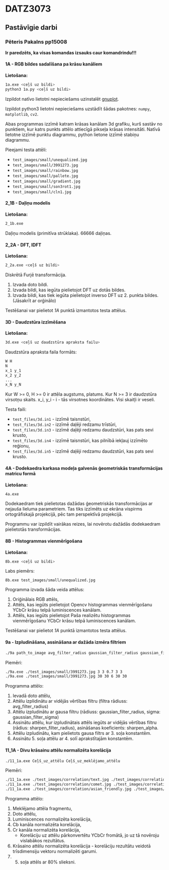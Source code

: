 # DATZ3073
## Pastāvīgie darbi
### Pēteris Pakalns pp15008

**Ir paredzēts, ka visas komandas izsauks caur komandrindu!!!**

#### 1A - RGB bildes sadalīšana pa krāsu kanāliem

__Lietošana:__
```sh
1a.exe <ceļš uz bildi>
python3 1a.py <ceļš uz bildi>
```

Izpildot natīvo lietotni nepieciešams uzinstalēt [gnuplot](http://www.gnuplot.info/).

Izpildot python3 lietotni nepieciešams uzstādīt šādas pakotnes: `numpy`, `matplotlib`, `cv2`.

Abas programmas izzīmē katram krāsas kanālam 3d grafiku, kurš sastāv no punktiem, kur katrs punkts attēlo attiecīgā pikseļa krāsas intensitāti. Natīvā lietotne izzīmē punktu diagrammu, python lietone izzīmē stabiņu diagrammu.

Pieejami testa attēli:
* `test_images/small/unequalized.jpg`
* `test_images/small/3991273.jpg`
* `test_images/small/rainbow.jpg`
* `test_images/small/pallete.jpg`
* `test_images/small/gradient.jpg`
* `test_images/small/son3rot1.jpg`
* `test_images/small/cln1.jpg`

#### 2_1B - Daļiņu modelis

__Lietošana:__
```sh
2_1b.exe
```

Daļiņu modelis (primitīva strūklaka). 66666 daļiņas.

#### 2_2A - DFT, IDFT

__Lietošana:__
```sh
2_2a.exe <ceļš uz bildi>
```

Diskrētā Furjē transformācija.
1) Izvada doto bildi.
2) Izvada bildi, kas iegūta pielietojot DFT uz dotās bildes.
3) Izvada bildi, kas tiek iegūta pielietojot inverso DFT uz 2. punkta bildes. (Jāsakrīt ar orģinālo)

Testēšanai var pielietot *1A* punktā izmantotos testa attēlus.

#### 3D - Daudzstūra izzīmēšana

__Lietošana:__
```sh
3d.exe <ceļš uz daudzstūra apraksta failu>
```

Daudzstūra apraksta faila formāts:
```txt
W H
N
x_1 y_1
x_2 y_2
...
x_N y_N
```
Kur W >= 0, H >= 0 ir attēla augstums, platums. Kur N >= 3 ir daudzstūra virsotņu skaits. x_i, y_i - i - tās virsotnes koordinātes.
Visi skaitļi ir veseli.

Testa faili:
* `test_files/3d.in1` - izzīmē taisnstūri,
* `test_files/3d.in2` - izzīmē daļēji redzamu trīstūri,
* `test_files/3d.in3` - izzīmē daļēji redzamu daudzstūri, kas pats sevi krusto,
* `test_files/3d.in4` - izzīmē taisnstūri, kas pilnībā iekļauj izzīmēto reģionu,
* `test_files/3d.in5` - izzīmē daļēji redzamu daudzstūri, kas pats sevi krusto.

#### 4A - Dodekaedra karkasa modeļa galvenās ģeometriskās transformācijas matricu formā

__Lietošana:__
```sh
4a.exe
```

Dodekaedram tiek pielietotas dažādas ģeometriskās transformācijas ar nejauša lieluma parametriem.
Tas tiks izzīmēts uz ekrāna vispirms ortogrāfiskajā projekcijā, pēc tam perspektīvā projekcijā.

Programmu var izpildīt vairākas reizes, lai novērotu dažādās dodekaedram pielietotās transformācijas.

#### 8B - Histogrammas vienmērīgošana

__Lietošana:__
```sh
8b.exe <ceļš uz bildi>
```

Labs piemērs:
```
8b.exe test_images/small/unequalized.jpg
```

Programma izvada šāda veida attēlus:
1) Oriģinālais RGB attēls,
2) Attēls, kas iegūts pielietojot Opencv histogrammas vienmērīgošanu YCbCr krāsu telpā luminiscences kanālam.
3) Attēls, kas iegūts pielietojot Paša realizētu histogrammas vienmērīgošanu YCbCr krāsu telpā luminiscences kanālam.

Testēšanai var pielietot *1A* punktā izmantotos testa attēlus.


#### 9a - Izpludināšana, assināšana ar dažāda izmēra filtriem

```sh
./9a path_to_image avg_filter_radius gaussian_filter_radius gaussian_filter_sigma sharpen_filter_radius sharpen_alpha
```

Piemēri:
```sh
./9a.exe ./test_images/small/3991273.jpg 3 3 0.7 3 3
./9a.exe ./test_images/small/3991273.jpg 30 30 6 30 30
```

Programma attēlo:
1. Ievadā doto attēlu,
2. Attēlu izplidinātu ar vidējās vērtības filtru (filtra rādiuss: avg_filter_radius)
3. Attēlu izpludinātu ar gausa filtru (rādiuss: gaussian_filter_radius, sigma: gaussian_filter_sigma)
4. Assinātu attēlu, kur izpludinātais attēls iegūts ar vidējās vērtības filtru (rādius: sharpen_filter_radius), 
   asināšanas koeficients: sharpen_alpha.
5. Attēlu izpludinātu, kam pielietots gausa filtrs ar 3. soļa konstantēm.
6. Assinātu 5. soļa attēlu ar 4. solī aprakstītajām konstantēm.


#### 11_1A - Divu krāsainu attēlu normalizēta korelācija

```sh
./11_1a.exe Ceļš_uz_attēlu Ceļš_uz_meklējamo_attēlu
```

Piemēri:
```sh
./11_1a.exe ./test_images/correlation/text.jpg ./test_images/correlation/a.jpg
./11_1a.exe ./test_images/correlation/comet.jpg ./test_images/correlation/comet_search.jpg
./11_1a.exe ./test_images/correlation/asian_friendly.jpg ./test_images/correlation/asian_friendly_part.jpg
```

Programma attēlo:
1. Meklējamo attēla fragmentu,
2. Doto attēlu,
3. Luminiscences normalizēta korelācija,
4. Cb kanāla normalizēta korelācija,
5. Cr kanāla normalizēta korelācija, 
	* Korelāciju uz attēlu pārkonvertētu YCbCr fromātā, jo uz tā novēroju vislabākos rezultātus.
5. Krāsaino attēlu normalizēta korelācija - korelāciju rezultātu veidotā trīsdimensiju vektoru normalizēti garumi.
6. 5. soļa attēls ar 80% slieksni.
